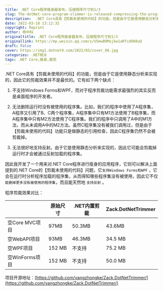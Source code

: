```yaml
---
title: .NET Core程序瘦身器发布，压缩程序尺寸到1/3
slug: The-dotNet-core-program-slimmer-is-released-compressing-the-program-size-to-1-to-3
description:  .NET Core具有【剪裁未使用的代码】的功能，但是由于它是使用静态分析来实现的，因此它的剪裁效果并不是最优的。
date: 2022-03-10 13:12:32
copyright: Reprint
author: 杨中科
originaltitle: .NET Core程序瘦身器发布，压缩程序尺寸到1/3
originallink: https://mp.weixin.qq.com/s/U5mwB9Mxjkw1aRfcdO60uQ
draft: False
cover: https://img1.dotnet9.com/2022/03/cover_08.jpg
categories: .NET相关
tags: .NET Core,瘦身,裁剪
---
```


 .NET Core具有【剪裁未使用的代码】的功能，但是由于它是使用静态分析来实现的，因此它的剪裁效果并不是最优的。它有如下两个缺点：

1. 不支持Windows Forms和WPF，而对于程序剪裁功能需求最强烈的其实反而是桌面程序的开发者。

2. 无法删除运行时没有被使用的程序集。比如，我们的程序中使用了A程序集，A程序又引用了B、C两个程序集，A程序集中只有M1方法使用了B程序集，而A程序集中只有M2方法使用了C程序集。我们的程序中只调用了A中的M1方法，而从未调用A中的M2方法。虽然C程序集没有被我们调用过，但是由于【剪裁未使用的代码】功能只是做静态的引用检查，因此C程序集仍然不会被剪裁掉。

3. 无法很好地支持反射。由于它是使用静态分析来实现的，因此它可能会剪裁掉运行时才会被通过反射加载的程序集。

因此我开发了一个用来对.NET Core程序进行瘦身的应用程序，它则可以解决上面提到的.NET Core的【剪裁未使用的代码】问题，它`支持Windows Forms和WPF` ，它会在运行时分析程序加载的程序集，从而得知哪些程序集没有被使用，因此它不仅 `能删掉更多没有被使用的程序集`，而且能天然地 `支持反射` 。

程序剪裁效果对比：

| | 原始尺寸 | .NET内置剪裁 |	Zack.DotNetTrimmer |
|----|----|----|----|
| 空Core MVC项目 | 97MB | 50.3MB | 43.6MB |
| 空WebAPI项目 | 93MB | 46.3MB | 34.5 MB |
| 空WPF项目 | 152 MB | 不支持 | 75.2 MB |
| 空WinForms项目 | 152 MB | 不支持 | 50.0 MB |

项目开源地址：[https://github.com/yangzhongke/Zack.DotNetTrimmer/](https://github.com/yangzhongke/Zack.DotNetTrimmer/)